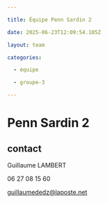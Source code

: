```yaml
---

title: Équipe Penn Sardin 2

date: 2025-06-23T12:09:54.105Z

layout: team

categories:

  - équipe

  - groupe-3

---
```


# Penn Sardin 2



## contact 

Guillaume LAMBERT

06 27 08 15 60

guillaumededz@laposte.net

